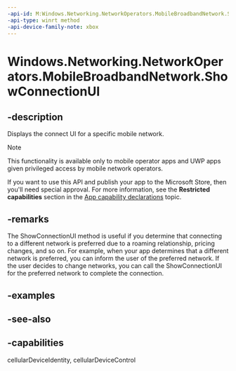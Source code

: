 ```yaml
---
-api-id: M:Windows.Networking.NetworkOperators.MobileBroadbandNetwork.ShowConnectionUI
-api-type: winrt method
-api-device-family-note: xbox
---
```


<!-- Method syntax
public void ShowConnectionUI()
-->

# Windows.Networking.NetworkOperators.MobileBroadbandNetwork.ShowConnectionUI

## -description
Displays the connect UI for a specific mobile network.

> [!NOTE]
> This functionality is available only to mobile operator apps and UWP apps given privileged access by mobile network operators.
> 
> If you want to use this API and publish your app to the Microsoft Store, then you'll need special approval. For more information, see the **Restricted capabilities** section in the [App capability declarations](/windows/uwp/packaging/app-capability-declarations#restricted-capabilities) topic. 

## -remarks
The ShowConnectionUI method is useful if you determine that connecting to a different network is preferred due to a roaming relationship, pricing changes, and so on. For example, when your app determines that a different network is preferred, you can inform the user of the preferred network. If the user decides to change networks, you can call the ShowConnectionUI for the preferred network to complete the connection.

## -examples

## -see-also

## -capabilities
cellularDeviceIdentity, cellularDeviceControl

